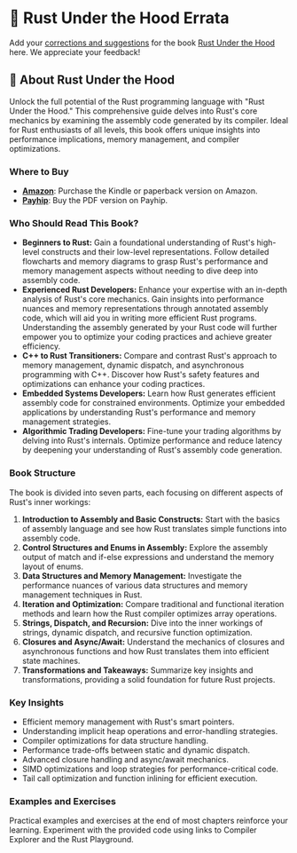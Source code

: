 # 🐞 Rust Under the Hood Errata

Add your [corrections and suggestions](https://github.com/eventhelix/ruth/issues) for the book [Rust Under the Hood](https://bookgoodies.com/a/B0D7FQB3DH) here. We appreciate your feedback!

## 🦀 About Rust Under the Hood

Unlock the full potential of the Rust programming language with "Rust Under the Hood." This comprehensive guide delves into Rust's core mechanics by examining the assembly code generated by its compiler. Ideal for Rust enthusiasts of all levels, this book offers unique insights into performance implications, memory management, and compiler optimizations.

### Where to Buy

- **[Amazon](https://bookgoodies.com/a/B0D7FQB3DH)**: Purchase the Kindle or paperback version on Amazon.
- **[Payhip](https://payhip.com/b/n6SjU)**: Buy the PDF version on Payhip.

### Who Should Read This Book?

- **Beginners to Rust:** Gain a foundational understanding of Rust's high-level constructs and their low-level representations. Follow detailed flowcharts and memory diagrams to grasp Rust's performance and memory management aspects without needing to dive deep into assembly code.
- **Experienced Rust Developers:** Enhance your expertise with an in-depth analysis of Rust's core mechanics. Gain insights into performance nuances and memory representations through annotated assembly code, which will aid you in writing more efficient Rust programs. Understanding the assembly generated by your Rust code will further empower you to optimize your coding practices and achieve greater efficiency.
- **C++ to Rust Transitioners:** Compare and contrast Rust's approach to memory management, dynamic dispatch, and asynchronous programming with C++. Discover how Rust's safety features and optimizations can enhance your coding practices.
- **Embedded Systems Developers:** Learn how Rust generates efficient assembly code for constrained environments. Optimize your embedded applications by understanding Rust's performance and memory management strategies.
- **Algorithmic Trading Developers:** Fine-tune your trading algorithms by delving into Rust's internals. Optimize performance and reduce latency by deepening your understanding of Rust's assembly code generation.

### Book Structure

The book is divided into seven parts, each focusing on different aspects of Rust's inner workings:

1. **Introduction to Assembly and Basic Constructs:** Start with the basics of assembly language and see how Rust translates simple functions into assembly code.
2. **Control Structures and Enums in Assembly:** Explore the assembly output of match and if-else expressions and understand the memory layout of enums.
3. **Data Structures and Memory Management:** Investigate the performance nuances of various data structures and memory management techniques in Rust.
4. **Iteration and Optimization:** Compare traditional and functional iteration methods and learn how the Rust compiler optimizes array operations.
5. **Strings, Dispatch, and Recursion:** Dive into the inner workings of strings, dynamic dispatch, and recursive function optimization.
6. **Closures and Async/Await:** Understand the mechanics of closures and asynchronous functions and how Rust translates them into efficient state machines.
7. **Transformations and Takeaways:** Summarize key insights and transformations, providing a solid foundation for future Rust projects.

### Key Insights

- Efficient memory management with Rust's smart pointers.
- Understanding implicit heap operations and error-handling strategies.
- Compiler optimizations for data structure handling.
- Performance trade-offs between static and dynamic dispatch.
- Advanced closure handling and async/await mechanics.
- SIMD optimizations and loop strategies for performance-critical code.
- Tail call optimization and function inlining for efficient execution.

### Examples and Exercises

Practical examples and exercises at the end of most chapters reinforce your learning. Experiment with the provided code using links to Compiler Explorer and the Rust Playground.
